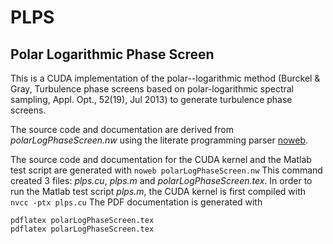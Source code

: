PLPS
====

Polar Logarithmic Phase Screen
------------------------------

This is a CUDA implementation of the polar--logarithmic method (Burckel &  Gray, Turbulence phase screens based on polar-logarithmic spectral sampling, Appl. Opt., 52(19), Jul 2013) to generate turbulence phase screens.

The source code and documentation are derived from *polarLogPhaseScreen.nw* using the literate programming parser [noweb](http://www.cs.tufts.edu/~nr/noweb/).

The source code and documentation for the CUDA kernel and the Matlab test script are generated with 
`noweb polarLogPhaseScreen.nw`
This command created 3 files: *plps.cu*, *plps.m* and *polarLogPhaseScreen.tex*.
  In order to run the Matlab test script *plps.m*, the CUDA kernel is first compiled with
`nvcc -ptx plps.cu`
The PDF documentation is generated with
```
pdflatex polarLogPhaseScreen.tex
pdflatex polarLogPhaseScreen.tex

